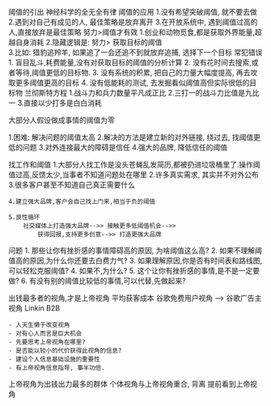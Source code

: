 阈值的引出
	神经科学的全无全有律
阈值的应用
	1.没有希望突破阈值, 就不要去做
	2.遇到对自己有成见的人, 最佳策略是放弃离开
	3.在开放系统中, 遇到阈值过高的人,直接放弃是最佳策略
努力>阈值才有效
	1.创业和动物觅食,都是获取外界能量,超越自身消耗
	2.隐藏逻辑是: 努力> 获取目标的阈值	
	3.比如: 猎豹追羚羊, 如果追了一会还追不到就放弃追捕, 选择下一个目标
常犯错误
	1. 盲目乱斗,耗费能量,没有对获取目标的阈值的分析计算
	2. 没有花时间去搜索,或者等待,阈值更低的目标物.
	3. 没有系统的积累, 把自己的力量大幅度提高, 再去攻取更多阈值更高的目标
	4. 没有低能耗的测试, 去发掘看似阈值高但实际很低的目标物
兰彻斯特方程
	1.战斗力和兵力数量平凡成正比
	2.三打一的战斗力比值是九比一
	3.直接以少打多是白白消耗

大部分人假设做成事情的阈值为零

1.困难: 解决问题的阈值太高
2.解决的方法是建立新的对外链接, 绕过去, 找阈值更低的问题
3.对外连接最大的障碍是信任
4.强大的品牌, 降低信任的阈值

找工作和阈值
	1.大部分人找工作是没头苍蝇乱发简历,都被扔进垃圾桶里了.操作阈值过高,反馈太少,当事者不知道问题处在哪里
	2.许多真实需求, 其实并不对外公布
	3.很多客户甚至不知道自己真正需要什么

	4.建立强大品牌,客户会自己找上门来,相当于负的阈值

	5.良性循环
		社交媒体上打造强大品牌-->> 接触更多低阈值机会-->> 
			获得回报,支持更多创意-->> 打造更强大品牌
		
问题
	1. 那些让你有挫折感的事情障碍高的原因, 为啥阈值这么高?
	2. 如果不理解阈值高的原因,为什么你还要去白费力气?
	3. 如果理解原因,你是否有时间表和路线图,可以轻松克服阈值?
	4. 如果不,为什么?
	5. 这个让你有挫折感的事情,是不是一定要做?
	6. 有没有别的阈值比较低的事情,可以代替,先做起来?



出钱最多者的视角,才是上帝视角
	平均获客成本
	谷歌免费用户视角 --> 谷歌广告主视角
	Linkin B2B

	- 人天生懒于改变视角
	- 对有心人而言是巨大机会
	- 先要思考上帝视角在哪里?
	- 是否能以较小的代价获得此视角的信息?
	- 建设个人信息基础设施的重要性
	- 有上帝视角信息指导, 事半功倍.

上帝视角为出钱出力最多的群体
个体视角与上帝视角重合, 背离
提前看到上帝视角
